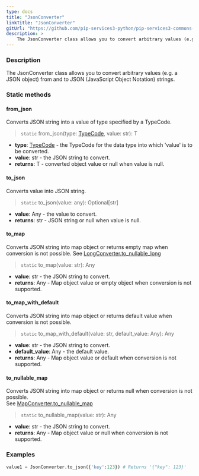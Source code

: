 ```yaml
---
type: docs
title: "JsonConverter"
linkTitle: "JsonConverter"
gitUrl: "https://github.com/pip-services3-python/pip-services3-commons-python"
description: > 
    The JsonConverter class allows you to convert arbitrary values (e.g. a JSON object) from and to JSON (JavaScript Object Notation) strings.
---
```


### Description

The JsonConverter class allows you to convert arbitrary values (e.g. a JSON object) from and to JSON (JavaScript Object Notation) strings.
### Static methods

#### from_json
Converts JSON string into a value of type specified by a TypeCode.

> `static` from_json(type: [TypeCode](../type_code), value: str): T

- **type**: [TypeCode](../type_code) - the TypeCode for the data type into which 'value' is to be converted.
- **value**: str - the JSON string to convert.
- **returns**: T - converted object value or null when value is null.

#### to_json
Converts value into JSON string.

> `static` to_json(value: any): Optional[str]

- **value**: Any - the value to convert.
- **returns**: str - JSON string or null when value is null.

#### to_map
Converts JSON string into map object or returns empty map when conversion is not possible.
See [LongConverter.to_nullable_long](../long_converter/#to_nullable_long)

> `static` to_map(value: str): Any

- **value**: str - the JSON string to convert.
- **returns**: Any - Map object value or empty object when conversion is not supported.

#### to_map_with_default
Converts JSON string into map object or returns default value when conversion is not possible.

> `static` to_map_with_default(value: str, default_value: Any): Any

- **value**: str - the JSON string to convert.
- **default_value**: Any - the default value.
- **returns**: Any - Map object value or default when conversion is not supported.


#### to_nullable_map
Converts JSON string into map object or returns null when conversion is not possible.  
See [MapConverter.to_nullable_map](../map_converter/#to_nullable_map)

> `static` to_nullable_map(value: str): Any 

- **value**: str - the JSON string to convert.
- **returns**: Any - Map object value or null when conversion is not supported.


### Examples

```python
value1 = JsonConverter.to_json({'key':123}) # Returns '{"key": 123}'

```
